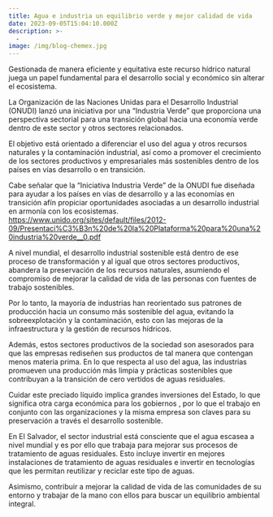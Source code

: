 ```yaml
---
title: Agua e industria un equilibrio verde y mejor calidad de vida
date: 2023-09-05T15:04:10.000Z
description: >-
  -
image: /img/blog-chemex.jpg
---
```


Gestionada de manera eficiente y equitativa este recurso hídrico natural juega un papel fundamental para el desarrollo social y económico sin alterar el ecosistema.

La Organización de las Naciones Unidas para el Desarrollo Industrial (ONUDI) lanzó una iniciativa por una “Industria Verde” que proporciona una perspectiva sectorial para una transición global hacia una economía verde dentro de este sector y otros sectores relacionados. 

El objetivo está orientado a diferenciar el uso del agua y otros recursos naturales y la contaminación industrial, así como a promover el crecimiento de los sectores productivos y empresariales más sostenibles dentro de los países en vías desarrollo o en transición.

Cabe señalar que la “Iniciativa Industria Verde” de la ONUDI fue diseñada para ayudar a los países en vías de desarrollo y a las economías en transición afín propiciar oportunidades asociadas a un desarrollo industrial en armonía con los ecosistemas. https://www.unido.org/sites/default/files/2012-09/Presentaci%C3%B3n%20de%20la%20Plataforma%20para%20una%20industria%20verde__0.pdf

A nivel mundial, el desarrollo industrial sostenible está dentro de ese proceso de transformación y al igual que otros sectores productivos, abandera la preservación de los recursos naturales, asumiendo el compromiso de mejorar la calidad de vida de las personas con fuentes de trabajo sostenibles.

Por lo tanto, la mayoría de industrias han reorientado sus patrones de producción hacia un consumo más sostenible del agua, evitando la sobreexplotación y la contaminación, esto con las mejoras de la infraestructura y la gestión de recursos hídricos.

Además, estos sectores productivos de la sociedad son asesorados para que las empresas rediseñen sus productos de tal manera que contengan menos materia prima.
En lo que respecta al uso del agua, las industrias promueven una producción más limpia y prácticas sostenibles que contribuyan a la transición de cero vertidos de aguas residuales.

Cuidar este preciado líquido implica grandes inversiones del Estado, lo que significa otra carga económica para los gobiernos , por lo que el trabajo en conjunto con las organizaciones y la misma empresa son claves para su preservación a través el desarrollo sostenible.

En El Salvador, el sector industrial está consciente que el agua escasea a nivel mundial y es por ello que  trabaja para mejorar sus procesos de tratamiento de aguas residuales. Esto incluye invertir en mejores instalaciones de tratamiento de aguas residuales e invertir en tecnologías que les permitan reutilizar y reciclar este tipo de aguas. 

Asimismo, contribuir a mejorar la calidad de vida de las comunidades de su entorno y trabajar de la mano con ellos para buscar un equilibrio ambiental integral.







